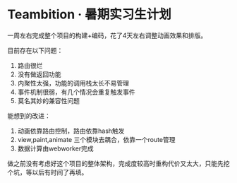 # Teambition · 暑期实习生计划

一周左右完成整个项目的构建+编码，花了4天左右调整动画效果和排版。

目前存在以下问题：
1. 路由很烂
2. 没有做返回功能
3. 内聚性太强，功能的调用栈太长不易管理
4. 事件机制很弱，有几个情况会重复触发事件
5. 莫名其妙的兼容性问题

能想到的改进：
1. 动画依靠路由控制，路由依靠hash触发
2. view,paint,animate 三个模块去耦合，依靠一个route管理
3. 数据计算由webworker完成

做之前没有考虑好这个项目的整体架构，完成度较高时重构代价又太大，只能先挖个坑，等以后有时间了再填。
